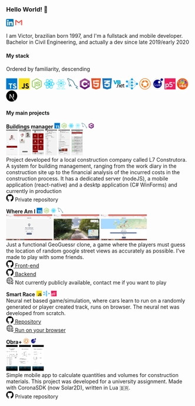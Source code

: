 ### Hello World! 👋

[<code><img height='20' src='https://github.com/Vtchoo/vtchoo/raw/main/tech/linkedin.png' title='LinkedIn' /></code>](https://www.linkedin.com/in/victorlimaciv/)
[<code><img height='20' src='https://github.com/Vtchoo/vtchoo/raw/main/tech/gmail.png' title='Email' /></code>](mailto:victorlima.civ@gmail.com)

I am Victor, brazilian born 1997, and I'm a fullstack and mobile developer.<br />
Bachelor in Civil Engineering, and actually a dev since late 2019/early 2020<br />

#### My stack
Ordered by familiarity, descending<br /><br />
<code><img height='30' src='https://github.com/Vtchoo/vtchoo/raw/main/tech/typescript.png' title='Typescript'></code>
<code><img height='30' src='https://github.com/Vtchoo/vtchoo/raw/main/tech/javascript.png' title='Javascript'></code>
<code><img height='30' src='https://github.com/Vtchoo/vtchoo/raw/main/tech/nodejs.png' title='NodeJS'></code>
<code><img height='30' src='https://github.com/Vtchoo/vtchoo/raw/main/tech/react.png' title='React'></code>
<code><img height='30' src='https://github.com/Vtchoo/vtchoo/raw/main/tech/react-native.png' title='React-Native'></code>
<code><img height='30' src='https://github.com/Vtchoo/vtchoo/raw/main/tech/mysql.png' title='MySQL'></code>
<code><img height='30' src='https://github.com/Vtchoo/vtchoo/raw/main/tech/csharp.png' title='C#'></code>
<code><img height='30' src='https://github.com/Vtchoo/vtchoo/raw/main/tech/html.png' title='HTML'></code>
<code><img height='30' src='https://github.com/Vtchoo/vtchoo/raw/main/tech/css.png' title='CSS'></code>
<code><img height='30' src='https://github.com/Vtchoo/vtchoo/raw/main/tech/vb.png' title='Visual Basic'></code>
<code><img height='30' src='https://github.com/Vtchoo/vtchoo/raw/main/tech/neuralnet.png' title='Neural nets and artificial intelligence'></code>
<code><img height='30' src='https://github.com/Vtchoo/vtchoo/raw/main/tech/corona.png' title='Corona SDK'></code>
<code><img height='30' src='https://github.com/Vtchoo/vtchoo/raw/main/tech/lua.png' title='Lua'></code>
<code><img height='30' src='https://github.com/Vtchoo/vtchoo/raw/main/tech/p5.png' title='p5.js'></code>
<code><img height='30' src='https://github.com/Vtchoo/vtchoo/raw/main/tech/vba.png' title='Visual Basic for Applications'></code>
<code><img height='30' src='https://github.com/Vtchoo/vtchoo/raw/main/tech/next.png' title='NextJS'></code>

#### My main projects
**Buildings manager** 
<img height='15' src='https://github.com/Vtchoo/vtchoo/raw/main/tech/typescript.png' title='Typescript'> 
<img height='15' src='https://github.com/Vtchoo/vtchoo/raw/main/tech/nodejs.png' title='NodeJS'> 
<img height='15' src='https://github.com/Vtchoo/vtchoo/raw/main/tech/react.png' title='React'> 
<img height='15' src='https://github.com/Vtchoo/vtchoo/raw/main/tech/react-native.png' title='React-Native'> 
<img height='15' src='https://github.com/Vtchoo/vtchoo/raw/main/tech/mysql.png' title='MySQL'> 
<img height='15' src='https://github.com/Vtchoo/vtchoo/raw/main/tech/csharp.png' title='C#'>
<br/>
<img height='70' src='https://github.com/Vtchoo/vtchoo/raw/main/images/l7obra/1 login.jpg' style='background-color: red'/> 
<img height='70' src='https://github.com/Vtchoo/vtchoo/raw/main/images/l7obra/2 selecao obra.jpg' style='background-color: red'/> 
<img height='70' src='https://github.com/Vtchoo/vtchoo/raw/main/images/l7obra/3 menu.jpg' style='background-color: red'/> 
<img height='70' src='https://github.com/Vtchoo/vtchoo/raw/main/images/l7obra/4 diario de obra.jpg' style='background-color: red'/> 
<img height='70' src='https://github.com/Vtchoo/vtchoo/raw/main/images/l7obra/5 diario de obra.jpg' style='background-color: red'/> 
<img height='70' src='https://github.com/Vtchoo/vtchoo/raw/main/images/l7obra/6 fornecedores.jpg' style='background-color: red'/> 
<br />
Project developed for a local construction company called L7 Construtora. A system for building management, ranging from the work diary in the construction site up to the financial analysis of the incurred costs in the construction process. It has a dedicated server (nodeJS), a mobile application (react-native) and a desktp application (C# WinForms) and currently in production<br />
<img height='20' src='https://github.com/Vtchoo/vtchoo/raw/main/tech/github.png' title='Github'> Private repository</img>

**Where Am I**
<img height='15' src='https://github.com/Vtchoo/vtchoo/raw/main/tech/typescript.png' title='Typescript'> 
<img height='15' src='https://github.com/Vtchoo/vtchoo/raw/main/tech/nodejs.png' title='NodeJS'> 
<img height='15' src='https://github.com/Vtchoo/vtchoo/raw/main/tech/react.png' title='React'> 
<img height='15' src='https://github.com/Vtchoo/vtchoo/raw/main/tech/mysql.png' title='MySQL'>
<br/>
<img height='70' src='https://github.com/Vtchoo/vtchoo/raw/main/images/whereami/2 start challenge.png' style='background-color: red'/> 
<img height='70' src='https://github.com/Vtchoo/vtchoo/raw/main/images/whereami/3 round.png' style='background-color: red'/> 
<img height='70' src='https://github.com/Vtchoo/vtchoo/raw/main/images/whereami/4 round result.png' style='background-color: red'/> 
<br />
Just a functional GeoGuessr clone, a game where the players must guess the location of random google street views as accurately as possible. I've made to play with some friends.<br/>
[<img height='20' src='https://github.com/Vtchoo/vtchoo/raw/main/tech/github.png' title='Github'> Front-end</img>](https://github.com/vtchoo/whereami)<br/>
[<img height='20' src='https://github.com/Vtchoo/vtchoo/raw/main/tech/github.png' title='Github'> Backend</img>](https://github.com/vtchoo/whereami-server)<br />
<img height='20' src='https://github.com/Vtchoo/vtchoo/raw/main/tech/internet.png' title='Direct link'> Not currently publicly available, contact me if you want to play</img>

**Smart Race** 
<img height='15' src='https://github.com/Vtchoo/vtchoo/raw/main/tech/javascript.png' title='Javascript'> 
<img height='15' src='https://github.com/Vtchoo/vtchoo/raw/main/tech/neuralnet.png' title='Redes neurais'> 
<img height='15' src='https://github.com/Vtchoo/vtchoo/raw/main/tech/p5.png' title='p5.js'> 
<br />
Neural net based game/simulation, where cars learn to run on a randomly generated or player created track, runs on browser. The neural net was developed from scratch.<br/>
[<img height='20' src='https://github.com/Vtchoo/vtchoo/raw/main/tech/github.png' title='Github'> Repository</img>](https://github.com/vtchoo/smartRace2)<br/>
[<img height='20' src='https://github.com/Vtchoo/vtchoo/raw/main/tech/internet.png' title='Link direto'> Run on your browser</img>](https://vtchoo.github.io/smartRace2)

**Obra+** 
<img height='15' src='https://github.com/Vtchoo/vtchoo/raw/main/tech/corona.png' title='Corona SDK'> 
<img height='15' src='https://github.com/Vtchoo/vtchoo/raw/main/tech/lua.png' title='Lua'>
<br />
<img height='70' src='https://github.com/Vtchoo/vtchoo/raw/main/images/obra+/1 traco.jpg' style='background-color: red'/> 
<img height='70' src='https://github.com/Vtchoo/vtchoo/raw/main/images/obra+/2 alvenaria.jpg' style='background-color: red'/> 
<img height='70' src='https://github.com/Vtchoo/vtchoo/raw/main/images/obra+/3 volumes.jpg' style='background-color: red'/> 
<br />
Simple mobile app to calculate quantities and volumes for construction materials. This project was developed for a university assignment. Made with CoronaSDK (now Solar2D), written in Lua 🇧🇷.<br />
<img height='20' src='https://github.com/Vtchoo/vtchoo/raw/main/tech/github.png' title='Github'> Private repository</img>

<!--

**Programa de cálculo de vigas de concreto protendido - TCC** 
<img height='15' src='https://github.com/Vtchoo/vtchoo/raw/main/tech/csharp.png' title='C#'> 
<br />
Programa de cálculo de dimensionamento de armaduras para vigas protendidas pré-tensionadas. Feito usando Windows Forms, em .NET C#, para o Trabalho de Conclusão do curso de Engenharia Civil na Universidade Federal de Uberlândia.<br />
<img height='20' src='https://github.com/Vtchoo/vtchoo/raw/main/tech/github.png' title='Github'> Repositório privado</img>

**Vtchoo/vtchoo** is a ✨ _special_ ✨ repository because its `README.md` (this file) appears on your GitHub profile.

Here are some ideas to get you started:

- 🔭 I’m currently working on ...
- 🌱 I’m currently learning ...
- 👯 I’m looking to collaborate on ...
- 🤔 I’m looking for help with ...
- 💬 Ask me about ...
- 📫 How to reach me: ...
- 😄 Pronouns: ...
- ⚡ Fun fact: ...
-->
